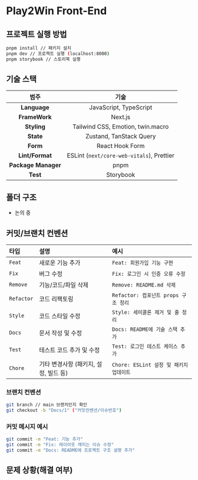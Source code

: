 # Play2Win Front-End

## 프로젝트 실행 방법

```bash
pnpm install // 패키지 설치
pnpm dev // 프로젝트 실행 (localhost:8000)
pnpm storybook // 스토리북 실행
```

## 기술 스택

|        범주         |                   기술                    |
| :-----------------: | :---------------------------------------: |
|    **Language**     |          JavaScript, TypeScript           |
|    **FrameWork**    |                  Next.js                  |
|     **Styling**     |     Tailwind CSS, Emotion, twin.macro     |
|      **State**      |          Zustand, TanStack Query          |
|      **Form**       |              React Hook Form              |
|   **Lint/Format**   | ESLint (`next/core-web-vitals`), Prettier |
| **Package Manager** |                   pnpm                    |
|      **Test**       |                 Storybook                 |

## 폴더 구조

- 논의 중

## 커밋/브랜치 컨벤션

| 타입       | 설명                                  | 예시                                    |
| :--------- | :------------------------------------ | :-------------------------------------- |
| `Feat`     | 새로운 기능 추가                      | `Feat: 회원가입 기능 구현`              |
| `Fix`      | 버그 수정                             | `Fix: 로그인 시 인증 오류 수정`         |
| `Remove`   | 기능/코드/파일 삭제                   | `Remove: README.md 삭제`                |
| `Refactor` | 코드 리팩토링                         | `Refactor: 컴포넌트 props 구조 정리`    |
| `Style`    | 코드 스타일 수정                      | `Style: 세미콜론 제거 및 줄 정리`       |
| `Docs`     | 문서 작성 및 수정                     | `Docs: README에 기술 스택 추가`         |
| `Test`     | 테스트 코드 추가 및 수정              | `Test: 로그인 테스트 케이스 추가`       |
| `Chore`    | 기타 변경사항 (패키지, 설정, 빌드 등) | `Chore: ESLint 설정 및 패키지 업데이트` |

### 브랜치 컨벤션

```bash
git branch // main 브랜치인지 확인
git checkout -b "Docs/1" ("커밋컨벤션/이슈번호")
```

### 커밋 메시지 예시

```bash
git commit -m "Feat: 기능 추가"
git commit -m "Fix: 레이아웃 깨지는 이슈 수정"
git commit -m "Docs: README에 프로젝트 구조 설명 추가"
```

## 문제 상황(해결 여부)
